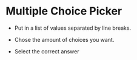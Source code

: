 # Multiple Choice Picker

* Put in a list of values separated by line breaks.

* Chose the amount of choices you want.

* Select the correct answer